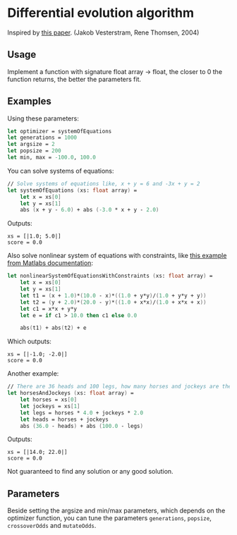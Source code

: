 # Differential evolution algorithm
Inspired by [this paper](https://citeseerx.ist.psu.edu/viewdoc/download?doi=10.1.1.344.546&rep=rep1&type=pdf). (Jakob Vesterstram, Rene Thomsen, 2004)

## Usage

Implement a function with signature float array -> float, the closer to 0 the function returns, the better the parameters fit.

## Examples

Using these parameters:

```fsharp
let optimizer = systemOfEquations
let generations = 1000
let argsize = 2
let popsize = 200
let min, max = -100.0, 100.0
```

You can solve systems of equations:

```fsharp
// Solve systems of equations like, x + y = 6 and -3x + y = 2
let systemOfEquations (xs: float array) =
    let x = xs[0]
    let y = xs[1]
    abs (x + y - 6.0) + abs (-3.0 * x + y - 2.0)
```

Outputs:

```
xs = [|1.0; 5.0|]
score = 0.0
```

Also solve nonlinear system of equations with constraints, like [this example from Matlabs documentation](https://www.mathworks.com/help/optim/ug/systems-of-equations-with-constraints-problem-based.html):

```fsharp
let nonlinearSystemOfEquationsWithConstraints (xs: float array) =
    let x = xs[0]
    let y = xs[1]
    let t1 = (x + 1.0)*(10.0 - x)*((1.0 + y*y)/(1.0 + y*y + y))
    let t2 = (y + 2.0)*(20.0 - y)*((1.0 + x*x)/(1.0 + x*x + x))
    let c1 = x*x + y*y
    let e = if c1 > 10.0 then c1 else 0.0

    abs(t1) + abs(t2) + e
```

Which outputs:

```
xs = [|-1.0; -2.0|]
score = 0.0
```

Another example:

```fsharp
// There are 36 heads and 100 legs, how many horses and jockeys are there?
let horsesAndJockeys (xs: float array) =
    let horses = xs[0]
    let jockeys = xs[1]
    let legs = horses * 4.0 + jockeys * 2.0
    let heads = horses + jockeys
    abs (36.0 - heads) + abs (100.0 - legs)
```

Outputs:

```
xs = [|14.0; 22.0|] 
score = 0.0
```

Not guaranteed to find any solution or any good solution.

## Parameters

Beside setting the argsize and min/max parameters, which depends on the optimizer function, you can tune the parameters ```generations```,  ```popsize```, ```crossoverOdds``` and ```mutateOdds```.
